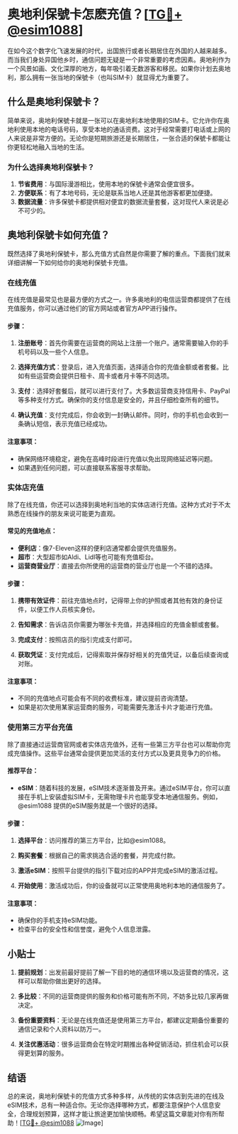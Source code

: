 # 奥地利保號卡怎麽充值？[[TG💪+ @esim1088](https://t.me/s/esim1088)]

在如今这个数字化飞速发展的时代，出国旅行或者长期居住在外国的人越来越多。而当我们身处异国他乡时，通信问题无疑是一个非常重要的考虑因素。奥地利作为一个风景如画、文化深厚的地方，每年吸引着无数游客和移民。如果你计划去奥地利，那么拥有一张当地的保號卡（也叫SIM卡）就显得尤为重要了。

## 什么是奥地利保號卡？

简单来说，奥地利保號卡就是一张可以在奥地利本地使用的SIM卡。它允许你在奥地利使用本地的电话号码，享受本地的通话资费。这对于经常需要打电话或上网的人来说是非常方便的。无论你是短期旅游还是长期居住，一张合适的保號卡都能让你更轻松地融入当地的生活。

### 为什么选择奥地利保號卡？

1. **节省费用**：与国际漫游相比，使用本地的保號卡通常会便宜很多。
2. **方便联系**：有了本地号码，无论是联系当地人还是其他游客都更加便捷。
3. **数据流量**：许多保號卡都提供相对便宜的数据流量套餐，这对现代人来说是必不可少的。

## 奥地利保號卡如何充值？

既然选择了奥地利保號卡，那么充值方式自然是你需要了解的重点。下面我们就来详细讲解一下如何给你的奥地利保號卡充值。

### 在线充值

在线充值是最常见也是最方便的方式之一。许多奥地利的电信运营商都提供了在线充值服务，你可以通过他们的官方网站或者官方APP进行操作。

#### 步骤：

1. **注册账号**：首先你需要在运营商的网站上注册一个账户。通常需要输入你的手机号码以及一些个人信息。
   
2. **选择充值方式**：登录后，进入充值页面，选择适合你的充值金额或者套餐。比如有些运营商会提供日租卡、周卡或者月卡等不同选项。

3. **支付**：选择好套餐后，就可以进行支付了。大多数运营商支持信用卡、PayPal等多种支付方式。确保你的支付信息是安全的，并且仔细检查所有的细节。

4. **确认充值**：支付完成后，你会收到一封确认邮件。同时，你的手机也会收到一条确认短信，表示充值已经成功。

#### 注意事项：
- 确保网络环境稳定，避免在高峰时段进行充值以免出现网络延迟等问题。
- 如果遇到任何问题，可以直接联系客服寻求帮助。

### 实体店充值

除了在线充值，你还可以选择到奥地利当地的实体店进行充值。这种方式对于不太熟悉在线操作的朋友来说可能更为直观。

#### 常见的充值地点：

- **便利店**：像7-Eleven这样的便利店通常都会提供充值服务。
- **超市**：大型超市如Aldi、Lidl等也可能有充值柜台。
- **运营商营业厅**：直接去你所使用的运营商的营业厅也是一个不错的选择。

#### 步骤：

1. **携带有效证件**：前往充值地点时，记得带上你的护照或者其他有效的身份证件，以便工作人员核实身份。

2. **告知需求**：告诉店员你需要为哪张卡充值，并选择相应的充值金额或套餐。

3. **完成支付**：按照店员的指引完成支付即可。

4. **获取凭证**：支付完成后，记得索取并保存好相关的充值凭证，以备后续查询或对账。

#### 注意事项：
- 不同的充值地点可能会有不同的收费标准，建议提前咨询清楚。
- 如果是初次使用某家运营商的服务，可能需要先激活卡片才能进行充值。

### 使用第三方平台充值

除了直接通过运营商官网或者实体店充值外，还有一些第三方平台也可以帮助你完成充值操作。这些平台通常会提供更加灵活的支付方式以及更具竞争力的价格。

#### 推荐平台：

- **eSIM**：随着科技的发展，eSIM技术逐渐普及开来。通过eSIM平台，你可以直接在手机上安装虚拟SIM卡，无需物理卡片也能享受本地通信服务。例如，@esim1088 提供的eSIM服务就是一个很好的选择。

#### 步骤：

1. **选择平台**：访问推荐的第三方平台，比如@esim1088。

2. **购买套餐**：根据自己的需求挑选合适的套餐，并完成付款。

3. **激活eSIM**：按照平台提供的指引下载对应的APP并完成eSIM的激活过程。

4. **开始使用**：激活成功后，你的设备就可以正常使用奥地利本地的通信服务了。

#### 注意事项：
- 确保你的手机支持eSIM功能。
- 检查平台的安全性和信誉度，避免个人信息泄露。

## 小贴士

1. **提前规划**：出发前最好提前了解一下目的地的通信环境以及运营商的情况，这样可以帮助你做出更好的选择。
   
2. **多比较**：不同的运营商提供的服务和价格可能有所不同，不妨多比较几家再做决定。

3. **备份重要资料**：无论是在线充值还是使用第三方平台，都建议定期备份重要的通信记录和个人资料以防万一。

4. **关注优惠活动**：很多运营商会在特定时期推出各种促销活动，抓住机会可以获得更划算的服务。

## 结语

总的来说，奥地利保號卡的充值方式多种多样，从传统的实体店到先进的在线及eSIM技术，总有一种适合你。无论你选择哪种方式，都要注意保护个人信息安全，合理规划预算，这样才能让旅途更加愉快顺畅。希望这篇文章能对你有所帮助！[[TG💪+ @esim1088](https://t.me/s/esim1088) ![Image](https://i.postimg.cc/4NQfJmqS/Snipaste-2025-05-13-00-14-12.png)]